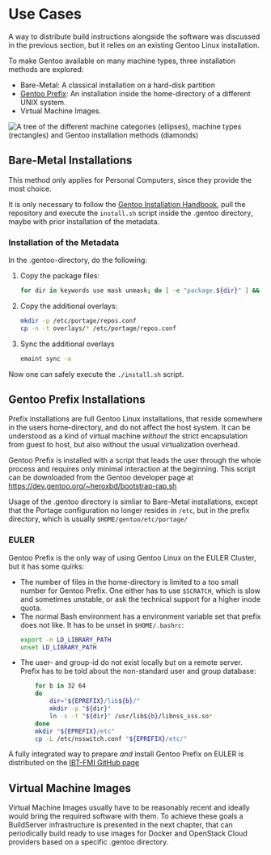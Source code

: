 Use Cases
=========

A way to distribute build instructions alongside the software was discussed in the previous section, but it relies on an existing Gentoo Linux installation.

To make Gentoo available on many machine types, three installation methods are explored:

* Bare-Metal: A classical installation on a hard-disk partition
* [Gentoo Prefix](https://wiki.gentoo.org/wiki/Project:Prefix): An installation inside the home-directory of a different UNIX system.
* Virtual Machine Images.

![A tree of the different machine categories (ellipses), machine types (rectangles) and Gentoo installation methods (diamonds)](graph/UseCases.png)

Bare-Metal Installations
------------------------

This method only applies for Personal Computers, since they provide the most choice.

It is only necessary to follow the [Gentoo Installation Handbook](https://wiki.gentoo.org/wiki/Handbook:Main_Page),
pull the repository and execute the `install.sh` script inside the .gentoo directory, maybe with prior installation of the metadata.

### Installation of the Metadata

In the .gentoo-directory, do the following: 

1. Copy the package files:
	```bash
	for dir in keywords use mask unmask; do [ -e "package.${dir}" ] && rsync -av "package.${dir}" "/etc/portage/"; done
	```
2. Copy the additional overlays:
	```bash
	mkdir -p /etc/portage/repos.conf
	cp -n -t overlays/* /etc/portage/repos.conf
	```
3. Sync the additional overlays
	```bash
	emaint sync -a
	```
Now one can safely execute the `./install.sh` script.

Gentoo Prefix Installations
---------------------------

Prefix installations are full Gentoo Linux installations, that reside somewhere in the users home-directory, and do not affect the host system.
It can be understood as a kind of virtual machine *without* the strict encapsulation from guest to host, but also without the usual virtualization overhead.

Gentoo Prefix is installed with a script that leads the user through the whole process and requires only minimal interaction at the beginning.
This script can be downloaded from the Gentoo developer page at <https://dev.gentoo.org/~heroxbd/bootstrap-rap.sh>

Usage of the .gentoo directory is simliar to Bare-Metal installations, except that the Portage configuration no longer resides in `/etc`, but in the prefix directory, which is usually `$HOME/gentoo/etc/portage/`

### EULER

Gentoo Prefix is the only way of using Gentoo Linux on the EULER Cluster, but it has some quirks:

* The number of files in the home-directory is limited to a too small number for Gentoo Prefix. One either has to use `$SCRATCH`, which is slow and sometimes unstable, or ask the technical support for a higher inode quota.
* The normal Bash environment has a environment variable set that prefix does not like. It has to be unset in `$HOME/.bashrc`:
	```bash
	export -n LD_LIBRARY_PATH
	unset LD_LIBRARY_PATH
	```
* The user- and group-id do not exist locally but on a remote server. Prefix has to be told about the non-standard user and group database:
	```bash
		for b in 32 64
		do
			dir="${EPREFIX}/lib${b}/"
			mkdir -p "${dir}"
			ln -s -t "${dir}" /usr/lib${b}/libnss_sss.so*
		done
		mkdir "${EPREFIX}/etc"
		cp -L /etc/nsswitch.conf "${EPREFIX}/etc/"
	```

A fully integrated way to prepare *and* install Gentoo Prefix on EULER is distributed on the [IBT-FMI GitHub page](https://raw.githubusercontent.com/IBT-FMI/NeuroGentooProject/master/Euler/euler.sh)

Virtual Machine Images
----------------------

Virtual Machine Images usually have to be reasonably recent and ideally would bring the required software with them.
To achieve these goals a BuildServer infrastructure is presented in the next chapter, that can periodically build ready to use images for Docker and OpenStack Cloud providers based on a specific .gentoo directory.
